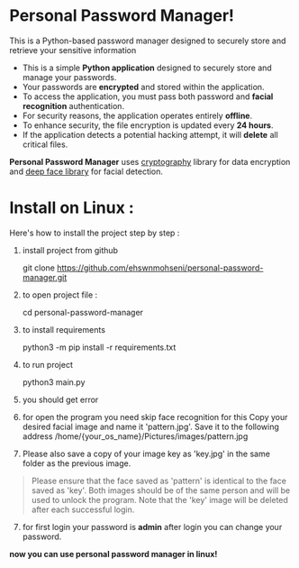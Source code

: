 # Personal Password Manager!

This is a Python-based password manager designed to securely store and retrieve your sensitive information 
-   This is a simple **Python application** designed to securely store and manage your passwords.
-   Your passwords are **encrypted** and stored within the application.
-   To access the application, you must pass both password and **facial recognition** authentication.
-   For security reasons, the application operates entirely **offline**.
-   To enhance security, the file encryption is updated every **24 hours**.
- If the application detects a potential hacking attempt, it will **delete** all critical files.

**Personal Password Manager** uses [cryptography](https://github.com/pyca/cryptography) library for data encryption and [deep face library](https://github.com/serengil/deepface/) for facial detection.


# Install on Linux :

Here's how to install the project step by step :
1. install project from github 

    git clone https://github.com/ehswnmohseni/personal-password-manager.git
    
2. to open project file :
	
    cd personal-password-manager

3. to install requirements 
    
    python3 -m pip install -r requirements.txt

4. to run project 

    python3 main.py

5. you should get error 

6. for open the program you need skip face recognition for this Copy your desired facial image and name it 'pattern.jpg'. Save it to the following address /home/{your_os_name}/Pictures/images/pattern.jpg

7. Please also save a copy of your image key as 'key.jpg' in the same folder as the previous image.

> Please ensure that the face saved as 'pattern' is identical to the
> face saved as 'key'. Both images should be of the same person and will
> be used to unlock the program. Note that the 'key' image will be
> deleted after each successful login.

   7. for first login your password is **admin** after login you can change your password.

**now you can use personal password manager in linux!**
